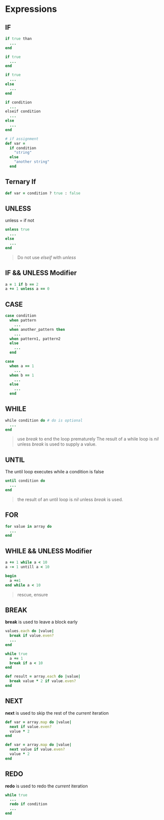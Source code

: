 # Expressions

## IF
```ruby
if true than
  ...
end

if true
  ...
end

if true
  ...
else
  ...
end

if condition
  ...
elseif condition
  ...
else
  ...
end

# if assignment
def var =
  if condition
    "string"
  else
    "another string"
  end

```

## Ternary If
```ruby
def var = condition ? true : false
```

## UNLESS
unless = if not
```ruby
unless true
  ...
else
  ...
end
```
> Do not use *elseif* with *unless*

## IF && UNLESS Modifier
```ruby
a = 1 if b == 2
a += 1 unless a == 0
```

## CASE
```ruby
case condition
  when pattern
    ...
  when another_pattern then
    ...
  when pattern1, pattern2
  else
    ...
  end

case
  when a == 1
    ...
  when b == 1
    ...
  else
    ...
  end
```

## WHILE
```ruby
while condition do # do is optional
  ...
end
```
> use *break* to end the loop prematurely
> The result of a while loop is *nil* unless *break* is used to supply a value.

## UNTIL
The until loop executes while a condition is false
```ruby
until condition do
  ...
end
```
> the result of an until loop is *nil* unless *break* is used.

## FOR
```ruby
for value in array do
  ...
end
```

## WHILE && UNLESS Modifier
```ruby
a += 1 while a < 10
a -= 1 untill a < 10

begin
  a +=1
end while a < 10
```
> rescue, ensure

## BREAK
**break** is used to leave a block early
```ruby
values.each do |value|
  break if value.even?
  ...
end

while true
  a += 1
  break if a < 10
end

def result = array.each do |value|
  break value * 2 if value.even?
end
```

## NEXT
**next** is used to skip the rest of the *current* iteration
```ruby
def var = array.map do |value|
  next if value.even?
  value * 2
end

def var = array.map do |value|
  next value if value.even?
  value * 2
end
```

## REDO
**redo** is used to redo the *current* iteration
```ruby
while true
  ...
  redo if condition
  ...
end
```
